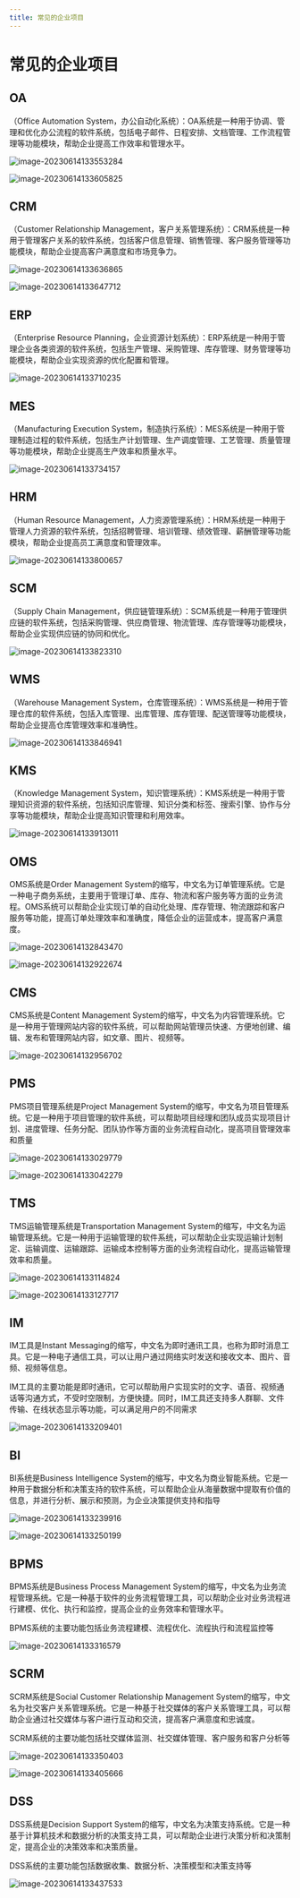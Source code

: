 ```yaml
---
title: 常见的企业项目
---
```


# 常见的企业项目

## OA

（Office Automation System，办公自动化系统）：OA系统是一种用于协调、管理和优化办公流程的软件系统，包括电子邮件、日程安排、文档管理、工作流程管理等功能模块，帮助企业提高工作效率和管理水平。

![image-20230614133553284](https://codingsir.oss-cn-hangzhou.aliyuncs.com/202306141335343.png)

![image-20230614133605825](https://codingsir.oss-cn-hangzhou.aliyuncs.com/202306141336861.png)

## CRM

（Customer Relationship Management，客户关系管理系统）：CRM系统是一种用于管理客户关系的软件系统，包括客户信息管理、销售管理、客户服务管理等功能模块，帮助企业提高客户满意度和市场竞争力。

![image-20230614133636865](https://codingsir.oss-cn-hangzhou.aliyuncs.com/202306141336908.png)

![image-20230614133647712](https://codingsir.oss-cn-hangzhou.aliyuncs.com/202306141336746.png)

## ERP

（Enterprise Resource Planning，企业资源计划系统）：ERP系统是一种用于管理企业各类资源的软件系统，包括生产管理、采购管理、库存管理、财务管理等功能模块，帮助企业实现资源的优化配置和管理。

![image-20230614133710235](https://codingsir.oss-cn-hangzhou.aliyuncs.com/202306141337280.png)

## MES

（Manufacturing Execution System，制造执行系统）：MES系统是一种用于管理制造过程的软件系统，包括生产计划管理、生产调度管理、工艺管理、质量管理等功能模块，帮助企业提高生产效率和质量水平。

![image-20230614133734157](https://codingsir.oss-cn-hangzhou.aliyuncs.com/202306141337210.png)

## HRM

（Human Resource Management，人力资源管理系统）：HRM系统是一种用于管理人力资源的软件系统，包括招聘管理、培训管理、绩效管理、薪酬管理等功能模块，帮助企业提高员工满意度和管理效率。

![image-20230614133800657](https://codingsir.oss-cn-hangzhou.aliyuncs.com/202306141338691.png)

## SCM

（Supply Chain Management，供应链管理系统）：SCM系统是一种用于管理供应链的软件系统，包括采购管理、供应商管理、物流管理、库存管理等功能模块，帮助企业实现供应链的协同和优化。

![image-20230614133823310](https://codingsir.oss-cn-hangzhou.aliyuncs.com/202306141338343.png)

## WMS

（Warehouse Management System，仓库管理系统）：WMS系统是一种用于管理仓库的软件系统，包括入库管理、出库管理、库存管理、配送管理等功能模块，帮助企业提高仓库管理效率和准确性。

![image-20230614133846941](https://codingsir.oss-cn-hangzhou.aliyuncs.com/202306141338989.png)

## KMS

（Knowledge Management System，知识管理系统）：KMS系统是一种用于管理知识资源的软件系统，包括知识库管理、知识分类和标签、搜索引擎、协作与分享等功能模块，帮助企业提高知识管理和利用效率。

![image-20230614133913011](https://codingsir.oss-cn-hangzhou.aliyuncs.com/202306141339050.png)

## OMS

OMS系统是Order Management System的缩写，中文名为订单管理系统。它是一种电子商务系统，主要用于管理订单、库存、物流和客户服务等方面的业务流程。OMS系统可以帮助企业实现订单的自动化处理、库存管理、物流跟踪和客户服务等功能，提高订单处理效率和准确度，降低企业的运营成本，提高客户满意度。

![image-20230614132843470](https://codingsir.oss-cn-hangzhou.aliyuncs.com/202306141328674.png)

![image-20230614132922674](https://codingsir.oss-cn-hangzhou.aliyuncs.com/202306141329697.png)

## CMS

CMS系统是Content Management System的缩写，中文名为内容管理系统。它是一种用于管理网站内容的软件系统，可以帮助网站管理员快速、方便地创建、编辑、发布和管理网站内容，如文章、图片、视频等。

![image-20230614132956702](https://codingsir.oss-cn-hangzhou.aliyuncs.com/202306141329740.png)

## PMS

PMS项目管理系统是Project Management System的缩写，中文名为项目管理系统。它是一种用于项目管理的软件系统，可以帮助项目经理和团队成员实现项目计划、进度管理、任务分配、团队协作等方面的业务流程自动化，提高项目管理效率和质量

![image-20230614133029779](https://codingsir.oss-cn-hangzhou.aliyuncs.com/202306141330817.png)

![image-20230614133042279](https://codingsir.oss-cn-hangzhou.aliyuncs.com/202306141330298.png)

## TMS

TMS运输管理系统是Transportation Management System的缩写，中文名为运输管理系统。它是一种用于运输管理的软件系统，可以帮助企业实现运输计划制定、运输调度、运输跟踪、运输成本控制等方面的业务流程自动化，提高运输管理效率和质量。

![image-20230614133114824](https://codingsir.oss-cn-hangzhou.aliyuncs.com/202306141331850.png)

![image-20230614133127717](https://codingsir.oss-cn-hangzhou.aliyuncs.com/202306141331754.png)

## IM

IM工具是Instant Messaging的缩写，中文名为即时通讯工具，也称为即时消息工具。它是一种电子通信工具，可以让用户通过网络实时发送和接收文本、图片、音频、视频等信息。

IM工具的主要功能是即时通讯，它可以帮助用户实现实时的文字、语音、视频通话等沟通方式，不受时空限制，方便快捷。同时，IM工具还支持多人群聊、文件传输、在线状态显示等功能，可以满足用户的不同需求

![image-20230614133209401](https://codingsir.oss-cn-hangzhou.aliyuncs.com/202306141332432.png)

## BI

BI系统是Business Intelligence System的缩写，中文名为商业智能系统。它是一种用于数据分析和决策支持的软件系统，可以帮助企业从海量数据中提取有价值的信息，并进行分析、展示和预测，为企业决策提供支持和指导

![image-20230614133239916](https://codingsir.oss-cn-hangzhou.aliyuncs.com/202306141332959.png)

![image-20230614133250199](https://codingsir.oss-cn-hangzhou.aliyuncs.com/202306141332228.png)

## BPMS

BPMS系统是Business Process Management System的缩写，中文名为业务流程管理系统。它是一种基于软件的业务流程管理工具，可以帮助企业对业务流程进行建模、优化、执行和监控，提高企业的业务效率和管理水平。

BPMS系统的主要功能包括业务流程建模、流程优化、流程执行和流程监控等

![image-20230614133316579](https://codingsir.oss-cn-hangzhou.aliyuncs.com/202306141333607.png)

## SCRM

SCRM系统是Social Customer Relationship Management System的缩写，中文名为社交客户关系管理系统。它是一种基于社交媒体的客户关系管理工具，可以帮助企业通过社交媒体与客户进行互动和交流，提高客户满意度和忠诚度。

SCRM系统的主要功能包括社交媒体监测、社交媒体管理、客户服务和客户分析等

![image-20230614133350403](https://codingsir.oss-cn-hangzhou.aliyuncs.com/202306141333448.png)

![image-20230614133405666](https://codingsir.oss-cn-hangzhou.aliyuncs.com/202306141334761.png)



## DSS

DSS系统是Decision Support System的缩写，中文名为决策支持系统。它是一种基于计算机技术和数据分析的决策支持工具，可以帮助企业进行决策分析和决策制定，提高企业的决策效率和决策质量。

DSS系统的主要功能包括数据收集、数据分析、决策模型和决策支持等

![image-20230614133437533](https://codingsir.oss-cn-hangzhou.aliyuncs.com/202306141334567.png)

